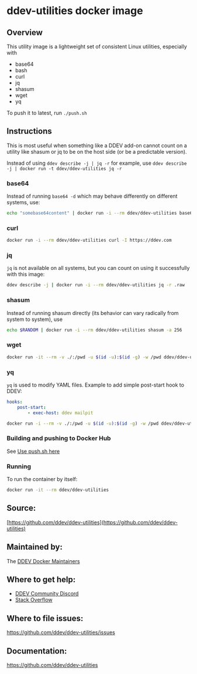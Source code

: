 # ddev-utilities docker image

## Overview

This utility image is a lightweight set of consistent Linux utilities, especially with

* base64
* bash
* curl
* jq
* shasum
* wget
* yq

To push it to latest, run `./push.sh`

## Instructions

This is most useful when something like a DDEV add-on cannot count on a utility like shasum or jq to be on the host side (or be a predictable version).

Instead of using `ddev describe -j | jq -r` for example, use `ddev describe -j | docker run -t ddev/ddev-utilities jq -r`

### base64

Instead of running `base64 -d` which may behave differently on different systems, use:

```bash
echo "somebase64content" | docker run -i --rm ddev/ddev-utilities base64 -d
```

### curl

```bash
docker run -i --rm ddev/ddev-utilities curl -I https://ddev.com
```

### jq

`jq` is not available on all systems, but you can count on using it successfully with this image:

```bash
ddev describe -j | docker run -i --rm ddev/ddev-utilities jq -r .raw
```

### shasum

Instead of running shasum directly (its behavior can vary radically from system to system), use

```bash
echo $RANDOM | docker run -i --rm ddev/ddev-utilities shasum -a 256
```

### wget

```bash
docker run -it --rm -v ./:/pwd -u $(id -u):$(id -g) -w /pwd ddev/ddev-utilities bash -c "wget -qO- https://github.com/ddev/ddev/releases/download/v1.23.4/ddev_shell_completion_scripts.v1.23.4.tar.gz | tar xz --strip-components=1"
```

### yq

`yq` is used to modify YAML files. Example to add simple post-start hook to DDEV:

```yaml
hooks:
    post-start:
        - exec-host: ddev mailpit
```

```bash
docker run -i --rm -v ./:/pwd -u $(id -u):$(id -g) -w /pwd ddev/ddev-utilities yq -I4 -i '.hooks."post-start"[0]."exec-host" = "ddev mailpit"' .ddev/config.yaml
```

### Building and pushing to Docker Hub

See [Use push.sh here](https://github.com/ddev/ddev-utilities/blob/main/push.sh)

### Running
To run the container by itself:

```bash
docker run -it --rm ddev/ddev-utilities
```

## Source:

[https://github.com/ddev/ddev-utilities](https://github.com/ddev/ddev-utilities)

## Maintained by:

The [DDEV Docker Maintainers](https://github.com/ddev)

## Where to get help:

* [DDEV Community Discord](https://discord.gg/5wjP76mBJD)
* [Stack Overflow](https://stackoverflow.com/questions/tagged/ddev)

## Where to file issues:

https://github.com/ddev/ddev-utilities/issues

## Documentation:

https://github.com/ddev/ddev-utilities
